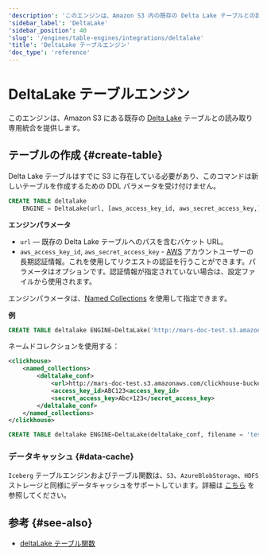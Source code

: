 ```yaml
---
'description': 'このエンジンは、Amazon S3 内の既存の Delta Lake テーブルとの読み取り専用統合を提供します。'
'sidebar_label': 'DeltaLake'
'sidebar_position': 40
'slug': '/engines/table-engines/integrations/deltalake'
'title': 'DeltaLake テーブルエンジン'
'doc_type': 'reference'
---
```



# DeltaLake テーブルエンジン

このエンジンは、Amazon S3 にある既存の [Delta Lake](https://github.com/delta-io/delta) テーブルとの読み取り専用統合を提供します。

## テーブルの作成 {#create-table}

Delta Lake テーブルはすでに S3 に存在している必要があり、このコマンドは新しいテーブルを作成するための DDL パラメータを受け付けません。

```sql
CREATE TABLE deltalake
    ENGINE = DeltaLake(url, [aws_access_key_id, aws_secret_access_key,])
```

**エンジンパラメータ**

- `url` — 既存の Delta Lake テーブルへのパスを含むバケット URL。
- `aws_access_key_id`, `aws_secret_access_key` - [AWS](https://aws.amazon.com/) アカウントユーザーの長期認証情報。これを使用してリクエストの認証を行うことができます。パラメータはオプションです。認証情報が指定されていない場合は、設定ファイルから使用されます。

エンジンパラメータは、[Named Collections](/operations/named-collections.md) を使用して指定できます。

**例**

```sql
CREATE TABLE deltalake ENGINE=DeltaLake('http://mars-doc-test.s3.amazonaws.com/clickhouse-bucket-3/test_table/', 'ABC123', 'Abc+123')
```

ネームドコレクションを使用する：

```xml
<clickhouse>
    <named_collections>
        <deltalake_conf>
            <url>http://mars-doc-test.s3.amazonaws.com/clickhouse-bucket-3/</url>
            <access_key_id>ABC123<access_key_id>
            <secret_access_key>Abc+123</secret_access_key>
        </deltalake_conf>
    </named_collections>
</clickhouse>
```

```sql
CREATE TABLE deltalake ENGINE=DeltaLake(deltalake_conf, filename = 'test_table')
```

### データキャッシュ {#data-cache}

`Iceberg` テーブルエンジンおよびテーブル関数は、`S3`、`AzureBlobStorage`、`HDFS` ストレージと同様にデータキャッシュをサポートしています。詳細は [こちら](../../../engines/table-engines/integrations/s3.md#data-cache) を参照してください。

## 参考 {#see-also}

- [deltaLake テーブル関数](../../../sql-reference/table-functions/deltalake.md)
